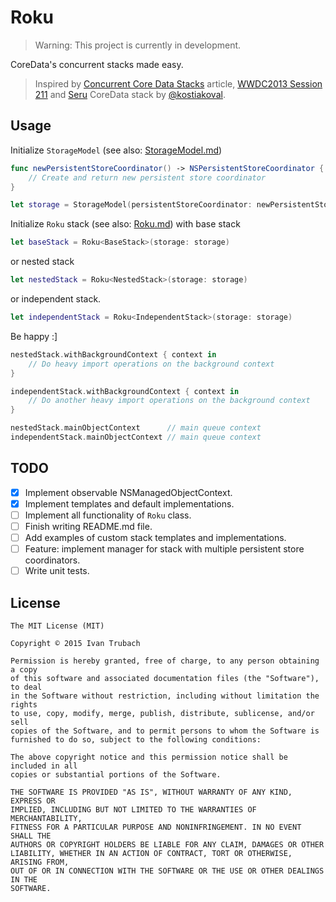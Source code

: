 # Roku

> Warning:
> This project is currently in development.

CoreData's concurrent stacks made easy.

> Inspired by
> [Concurrent Core Data Stacks][Performance] article,
> [WWDC2013 Session 211][HighPerformance]
> and [Seru][Seru] CoreData stack by [@kostiakoval][User].

## Usage

Initialize `StorageModel` (see also: [StorageModel.md][StorageModel.md])
```swift
func newPersistentStoreCoordinator() -> NSPersistentStoreCoordinator {
    // Create and return new persistent store coordinator
}

let storage = StorageModel(persistentStoreCoordinator: newPersistentStoreCoordinator)
```

Initialize `Roku` stack (see also: [Roku.md][Roku.md]) with base stack
```swift
let baseStack = Roku<BaseStack>(storage: storage)
```
or nested stack
```swift
let nestedStack = Roku<NestedStack>(storage: storage)
```
or independent stack.
```swift
let independentStack = Roku<IndependentStack>(storage: storage)
```

Be happy :]
```swift
nestedStack.withBackgroundContext { context in
    // Do heavy import operations on the background context
}

independentStack.withBackgroundContext { context in
    // Do another heavy import operations on the background context
}

nestedStack.mainObjectContext      // main queue context
independentStack.mainObjectContext // main queue context
```

## TODO
- [x] Implement observable NSManagedObjectContext.
- [x] Implement templates and default implementations.
- [ ] Implement all functionality of `Roku` class.
- [ ] Finish writing README.md file.
- [ ] Add examples of custom stack templates and implementations.
- [ ] Feature: implement manager for stack with multiple persistent store coordinators.
- [ ] Write unit tests.

## License

```
The MIT License (MIT)

Copyright © 2015 Ivan Trubach

Permission is hereby granted, free of charge, to any person obtaining a copy
of this software and associated documentation files (the "Software"), to deal
in the Software without restriction, including without limitation the rights
to use, copy, modify, merge, publish, distribute, sublicense, and/or sell
copies of the Software, and to permit persons to whom the Software is
furnished to do so, subject to the following conditions:

The above copyright notice and this permission notice shall be included in all
copies or substantial portions of the Software.

THE SOFTWARE IS PROVIDED "AS IS", WITHOUT WARRANTY OF ANY KIND, EXPRESS OR
IMPLIED, INCLUDING BUT NOT LIMITED TO THE WARRANTIES OF MERCHANTABILITY,
FITNESS FOR A PARTICULAR PURPOSE AND NONINFRINGEMENT. IN NO EVENT SHALL THE
AUTHORS OR COPYRIGHT HOLDERS BE LIABLE FOR ANY CLAIM, DAMAGES OR OTHER
LIABILITY, WHETHER IN AN ACTION OF CONTRACT, TORT OR OTHERWISE, ARISING FROM,
OUT OF OR IN CONNECTION WITH THE SOFTWARE OR THE USE OR OTHER DEALINGS IN THE
SOFTWARE.
```

[User]: https://github.com/kostiakoval
[Seru]: https://github.com/kostiakoval/Seru
[Performance]: http://floriankugler.com/2013/04/29/concurrent-core-data-stack-performance-shootout/
[HighPerformance]: https://developer.apple.com/videos/play/wwdc2013-211/

[StorageModel.md]: HowToUse/StorageModel.md
[Roku.md]:         HowToUse/Roku.md
